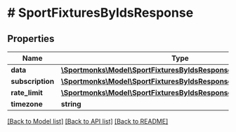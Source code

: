 # # SportFixturesByIdsResponse

## Properties

Name | Type | Description | Notes
------------ | ------------- | ------------- | -------------
**data** | [**\Sportmonks\Model\SportFixturesByIdsResponseDataInner[]**](SportFixturesByIdsResponseDataInner.md) |  | [optional]
**subscription** | [**\Sportmonks\Model\SportFixturesByIdsResponseSubscriptionInner[]**](SportFixturesByIdsResponseSubscriptionInner.md) |  | [optional]
**rate_limit** | [**\Sportmonks\Model\SportFixturesByIdsResponseRateLimit**](SportFixturesByIdsResponseRateLimit.md) |  | [optional]
**timezone** | **string** |  | [optional]

[[Back to Model list]](../../README.md#models) [[Back to API list]](../../README.md#endpoints) [[Back to README]](../../README.md)
